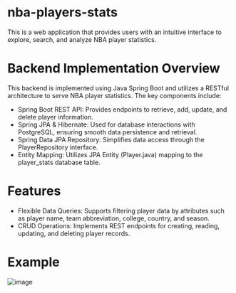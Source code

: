 # nba-players-stats
This is a web application that provides users with an intuitive interface to explore, search, and analyze NBA player statistics.

# Backend Implementation Overview

This backend is implemented using Java Spring Boot and utilizes a RESTful architecture to serve NBA player statistics. 
The key components include:
- Spring Boot REST API: Provides endpoints to retrieve, add, update, and delete player information.
- Spring JPA & Hibernate: Used for database interactions with PostgreSQL, ensuring smooth data persistence and retrieval.
 - Spring Data JPA Repository: Simplifies data access through the PlayerRepository interface.
- Entity Mapping: Utilizes JPA Entity (Player.java) mapping to the player_stats database table. 

# Features

- Flexible Data Queries: Supports filtering player data by attributes such as player name, team abbreviation, college, country, and season.
- CRUD Operations: Implements REST endpoints for creating, reading, updating, and deleting player records.

# Example

![image](https://github.com/user-attachments/assets/afb38308-4bc3-41b0-a51d-94118bfc92bd)
